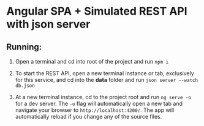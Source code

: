 # Angular SPA + Simulated REST API with json server

## Running:

1. Open a terminal and cd into root of the project and run `npm i`

2. To start the REST API, open a new terminal instance or tab, exclusively for this service, and cd into the **data** folder and run `json server --watch db.json`

3. At a new terminal instance, cd to the project root and run `ng serve -o` for a dev server. The `-o` flag will automatically open a new tab and navigate your browser to `http://localhost:4200/`. The app will automatically reload if you change any of the source files.
